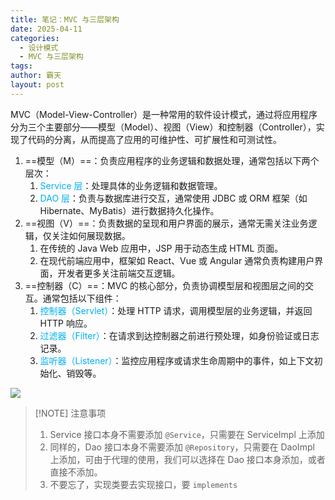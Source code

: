 ```yaml
---
title: 笔记：MVC 与三层架构
date: 2025-04-11
categories:
  - 设计模式
  - MVC 与三层架构
tags: 
author: 霸天
layout: post
---
```

MVC（Model-View-Controller）是一种常用的软件设计模式，通过将应用程序分为三个主要部分——模型（Model）、视图（View）和控制器（Controller），实现了代码的分离，从而提高了应用的可维护性、可扩展性和可测试性。
1. ==模型（M）==：负责应用程序的业务逻辑和数据处理，通常包括以下两个层次：
    1. <font color="#00b0f0">Service 层</font>：处理具体的业务逻辑和数据管理。
    2. <font color="#00b0f0">DAO 层</font>：负责与数据库进行交互，通常使用 JDBC 或 ORM 框架（如 Hibernate、MyBatis）进行数据持久化操作。
2. ==视图（V）==：负责数据的呈现和用户界面的展示，通常无需关注业务逻辑，仅关注如何展现数据。
    1. 在传统的 Java Web 应用中，JSP 用于动态生成 HTML 页面。
    2. 在现代前端应用中，框架如 React、Vue 或 Angular 通常负责构建用户界面，开发者更多关注前端交互逻辑。
3. ==控制器（C）==：MVC 的核心部分，负责协调模型层和视图层之间的交互。通常包括以下组件：
    1. <font color="#00b0f0">控制器（Servlet）</font>：处理 HTTP 请求，调用模型层的业务逻辑，并返回 HTTP 响应。
    2. <font color="#00b0f0">过滤器（Filter）</font>：在请求到达控制器之前进行预处理，如身份验证或日志记录。
    3. <font color="#00b0f0">监听器（Listener）</font>：监控应用程序或请求生命周期中的事件，如上下文初始化、销毁等。

![](image-20250411213131995.png)

> [!NOTE] 注意事项
> 1. Service 接口本身不需要添加 `@Service`，只需要在 ServiceImpl 上添加
> 2. 同样的，Dao 接口本身不需要添加 `@Repository`，只需要在 DaoImpl 上添加，可由于代理的使用，我们可以选择在 Dao 接口本身添加，或者直接不添加。
> 3. 不要忘了，实现类要去实现接口，要 `implements`


















